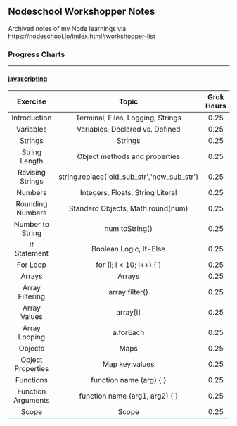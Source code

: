 ## Nodeschool Workshopper Notes
Archived notes of my Node learnings via https://nodeschool.io/index.html#workshopper-list

### Progress Charts
-----

#### [javascripting](https://github.com/workshopper/javascripting)
| Exercise | Topic | Grok Hours | Notes |
|:--------:|:-----:|:----------:|:-----:|
| Introduction | Terminal, Files, Logging, Strings | 0.25 | [Notes](javascripting/01%20-%20Introduction) |
| Variables | Variables, Declared vs. Defined | 0.25 | [Notes](javascripting/02%20-%20Variables) |
| Strings | Strings | 0.25 | [Notes](javascripting/03%20-%20Strings) |
| String Length | Object methods and properties | 0.25 | [Notes](javascripting/04%20-%20String%20Length) |
| Revising Strings | string.replace('old_sub_str','new_sub_str') | 0.25 | [Notes](javascripting/05%20-%20Revising%20Strings) |
| Numbers | Integers, Floats, String Literal | 0.25 | [Notes](javascripting/06%20-%20Numbers) |
| Rounding Numbers | Standard Objects, Math.round(num) | 0.25 | [Notes](javascripting/07%20-%20Rounding%20Numbers) |
| Number to String | num.toString() | 0.25 | [Notes](javascripting/08%20-%20Number%20to%20String) |
| If Statement | Boolean Logic, If-Else | 0.25 | [Notes](javascripting/09%20-%20If%20Statement) |
| For Loop | for (i; i < 10; i++) { } | 0.25 | [Notes](javascripting/10%20-%20For%20Loop) |
| Arrays | Arrays | 0.25 | [Notes](javascripting/11%20-%20Arrays) |
| Array Filtering | array.filter() | 0.25 | [Notes](javascripting/12%20-%20Array%20Filtering) |
| Array Values | array[i] | 0.25 | [Notes](javascripting/13%20-%20Accessing%20Array%20Values) |
| Array Looping | a.forEach | 0.25 | [Notes](javascripting/14%20-%20Looping%20Through%20Arrays) |
| Objects | Maps | 0.25 | [Notes](javascripting/15%20-%20Objects) |
| Object Properties | Map key:values | 0.25 | [Notes](javascripting/16%20-%20Object%20Properties) |
| Functions | function name (arg) { } | 0.25 | [Notes](javascripting/17%20-%20Functions) |
| Function Arguments | function name (arg1, arg2) { } | 0.25 | [Notes](javascripting/18%20-%20Function%20Arguments) |
| Scope | Scope | 0.25 | [Notes](javascripting/19%20-%20Scope) |